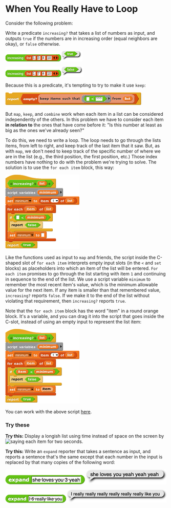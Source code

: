 # When You Really Have to Loop

Consider the following problem:

Write a predicate `increasing?` that takes a list of numbers as input, and outputs `true` if the numbers are in increasing order \(equal neighbors are okay\), or `false` otherwise.

![](../.gitbook/assets/image%20%28209%29.png)

![](../.gitbook/assets/image%20%28257%29.png)

Because this is a predicate, it's tempting to try to make it use `keep`:

![](../.gitbook/assets/image%20%28145%29.png)

But `map`, `keep`, and `combine` work when each item in a list can be considered independently of the others. In this problem we have to consider each item **in relation to** the ones that have come before it: "Is this number at least as big as the ones we've already seen?"

To do this, we need to write a loop. The loop needs to go through the lists items, from left to right, and keep track of the last item that it saw. But, as with `map`, we don't need to keep track of the specific number of where we are in the list \(e.g., the third position, the first position, etc.\) Those index numbers have nothing to do with the problem we're trying to solve. The solution is to use the `for each item` block, this way:

![](../.gitbook/assets/image%20%28163%29.png)

Like the functions used as input to `map` and friends, the script inside the C-shaped slot of `for each item` interprets empty input slots \(in the `<` and `set` blocks\) as placeholders into which an item of the list will be entered. `For each item` promises to go through the list starting with item `1` and continuing in sequence to the end of the list. We use a script variable `minimum` to remember the most recent item's value, which is the minimum allowable value for the next item. If any item is smaller than that remembered value, `increasing?` reports `false`. If we make it to the end of the list without violating that requirement, then `increasing?` reports `true`.

Note that the `for each item` block has the word "item" in a round orange block. It's a variable, and you can drag it into the script that goes inside the C-slot, instead of using an empty input to represent the list item:

![](../.gitbook/assets/image%20%28162%29.png)

You can work with the above script [here](http://snap.berkeley.edu/snapsource/snap.html#open:https://beautyjoy.github.io/bjc-r/prog/loop/increasing.xml).

### Try these

**Try this:** Display a longish list using time instead of space on the screen by ![say](https://beautyjoy.github.io/bjc-r/img/blocks/say-fragment.png)ing each item for two seconds.

**Try this:** Write an `expand` reporter that takes a sentence as input, and reports a sentence that's the same except that each number in the input is replaced by that many copies of the following word:

![](../.gitbook/assets/image%20%28182%29.png)

![](../.gitbook/assets/image%20%28295%29.png)

